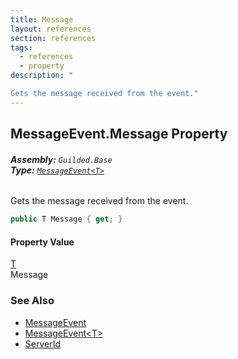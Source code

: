 ```yaml
---
title: Message
layout: references
section: references
tags:
  - references
  - property
description: "

Gets the message received from the event."
---
```


## MessageEvent<T>.Message Property
###### **Assembly:** `Guilded.Base`<br/>**Type:** [`MessageEvent<T>`](MessageEvent_T_ 'Guilded.Base.Events.MessageEvent<T>')

Gets the message received from the event.

```csharp
public T Message { get; }
```

#### Property Value
[T](MessageEvent_T_#Guilded.Base.Events.MessageEvent_T_.T 'Guilded.Base.Events.MessageEvent<T>.T')  
Message

### See Also
- [MessageEvent](MessageEvent 'Guilded.Base.Events.MessageEvent')
- [MessageEvent&lt;T&gt;](MessageEvent_T_ 'Guilded.Base.Events.MessageEvent<T>')
- [ServerId](MessageEvent_T_.ServerId 'Guilded.Base.Events.MessageEvent<T>.ServerId')